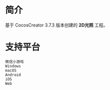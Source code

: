 # 简介
基于 CocosCreator 3.7.3 版本创建的 **2D光照** 工程。

# 支持平台

    微信小游戏
    Windows
    macOS
    Android
    iOS
    Web
